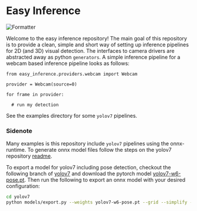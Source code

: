 # Easy Inference

![Formatter](https://github.com/c-salmi/easy_inference/actions/workflows/black.yaml/badge.svg)

Welcome to the easy inference repository! The main goal of this repository is to provide a clean, simple and short way of setting up inference pipelines for 2D (and 3D) visual detection.
The interfaces to camera drivers are abstracted away as python `generators`. A simple inference pipeline for a webcam based inference pipeline looks as follows:

```Python3
from easy_inference.providers.webcam import Webcam

provider = Webcam(source=0)

for frame in provider:

  # run my detection 
```

See the examples directory for some `yolov7` pipelines.


### Sidenote

Many examples is this repository include `yolov7` pipelines using the onnx-runtime. To generate onnx model files follow the steps on the yolov7 repository [readme](https://github.com/WongKinYiu/yolov7/blob/8c0bf3f78947a2e81a1d552903b4934777acfa5f/README.md?plain=1#L156).

To export a model for yolov7 including pose detection, checkout the following branch of [yolov7](https://github.com/WongKinYiu/yolov7/tree/pose) and download the pytorch model [yolov7-w6-pose.pt](https://github.com/WongKinYiu/yolov7/releases/download/v0.1/yolov7-w6-pose.pt). Then run the following to export an onnx model with your desired configuration:

```bash
cd yolov7
python models/export.py --weights yolov7-w6-pose.pt --grid --simplify --export-nms --batch-size 2 --img-size 512 640
```

